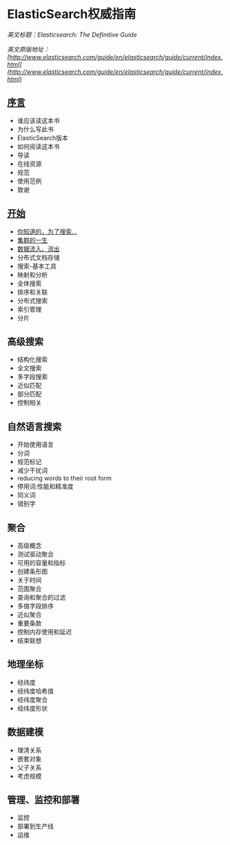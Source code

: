 ElasticSearch权威指南
===================================


*英文标题：Elasticsearch: The Definitive Guide*

*英文原版地址：[http://www.elasticsearch.com/guide/en/elasticsearch/guide/current/index.html](http://www.elasticsearch.com/guide/en/elasticsearch/guide/current/index.html)*

[序言](preface.md)
---------
* 谁应该读这本书
* 为什么写此书
* ElasticSearch版本
* 如何阅读这本书
* 导读
* 在线资源
* 规范
* 使用范例
* 致谢

[开始](getting-started.md)
------------------------------
* [你知道的，为了搜索...](you-know-for-search.md)
* [集群的一生](distributed-cluster.md)
* [数据流入、流出](data-in-data-out.md)
* 分布式文档存储
* 搜索-基本工具
* 映射和分析
* 全体搜索
* 排序和关联
* 分布式搜索
* 索引管理
* 分片

高级搜索
--------
* 结构化搜索
* 全文搜索
* 多字段搜索
* 近似匹配
* 部分匹配
* 控制相关

自然语言搜索
------------
* 开始使用语言
* 分词
* 规范标记
* 减少干扰词
* reducing words to their root form
* 停用词:性能和精准度
* 同义词
* 错别字

聚合
-------
* 高级概念
* 测试驱动聚合
* 可用的容量和指标
* 创建条形图
* 关于时间
* 范围聚合
* 查询和聚合的过滤
* 多值字段排序
* 近似聚合
* 重要条款
* 控制内存使用和延迟
* 结束联想

地理坐标
---------
* 经纬度
* 经纬度哈希值
* 经纬度聚合
* 经纬度形状

数据建模
----------
* 理清关系
* 嵌套对象
* 父子关系
* 考虑规模

管理、监控和部署
----------------
* 监控
* 部署到生产线
* 运维
